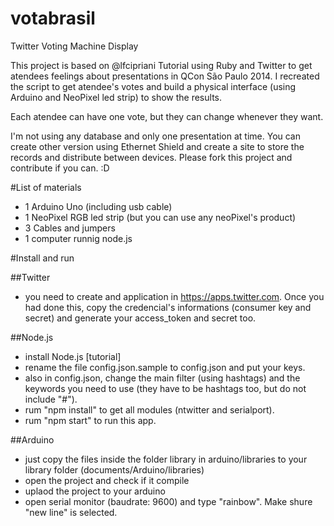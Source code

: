 votabrasil
==========

Twitter Voting Machine Display


This project is based on @lfcipriani Tutorial using Ruby and Twitter to get atendees feelings about presentations in QCon São Paulo 2014. I recreated the script to get atendee's votes and build a physical interface (using Arduino and NeoPixel led strip) to show the results.

Each atendee can have one vote, but they can change whenever they want.

I'm not using any database and only one presentation at time. You can create other version using Ethernet Shield and create a site to store the records and distribute between devices. Please fork this project and contribute if you can. :D

#List of materials
* 1 Arduino Uno (including usb cable)
* 1 NeoPixel RGB led strip (but you can use any neoPixel's product)
* 3 Cables and jumpers
* 1 computer runnig node.js


#Install and run

##Twitter
* you need to create and application in https://apps.twitter.com. Once you had done this, copy the credencial's informations (consumer key and secret) and generate your access_token and secret too.

##Node.js
* install Node.js [tutorial]
* rename the file config.json.sample to config.json and put your keys.
* also in config.json, change the main filter (using hashtags) and the keywords you need to use (they have to be hashtags too, but do not include "#").
* rum "npm install" to get all modules (ntwitter and serialport).
* rum "npm start" to run this app.


##Arduino
* just copy the files inside the folder library in arduino/libraries to your library folder (documents/Arduino/libraries)
* open the project and check if it compile
* uplaod the project to your arduino
* open serial monitor (baudrate: 9600) and type "rainbow". Make shure "new line" is selected.



